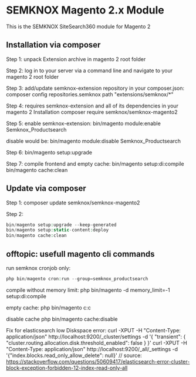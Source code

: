 # SEMKNOX Magento 2.x Module

This is the SEMKNOX SiteSearch360 module for Magento 2


## Installation via composer

Step 1:
unpack Extension archive in magento 2 root folder

Step 2:
log in to your server via a command line and navigate to your magento 2 root folder

Step 3:
add/update semknox-extension repository in your composer.json:
composer config repositories.semknox path "extensions/semknox/*"

Step 4:
requires semknox-extension and all of its dependencies in your magento 2 Installation
composer require semknox/semknox-magento2

Step 5:
enable semknox-extension:
bin/magento module:enable Semknox_Productsearch

disable would be:
bin/magento module:disable Semknox_Productsearch

Step 6:
bin/magento setup:upgrade

Step 7:
compile frontend and empty cache:
bin/magento setup:di:compile
bin/magento cache:clean



## Update via composer

Step 1:
composer update semknox/semknox-magento2

Step 2:
~~~php
bin/magento setup:upgrade --keep-generated
bin/magento setup:static-content:deploy
bin/magento cache:clean
~~~


## offtopic: usefull magento cli commands

run semknox cronjob only:
~~~php
php bin/magento cron:run --group=semknox_productsearch
~~~

compile without memory limit:
php bin/magento -d memory_limit=-1 setup:di:compile

empty cache:
php bin/magento c:c

disable cache
php bin/magento cache:disable

Fix for elasticsearch low Diskspace error:
curl -XPUT -H "Content-Type: application/json" http://localhost:9200/_cluster/settings -d '{ "transient": { "cluster.routing.allocation.disk.threshold_enabled": false } }'
curl -XPUT -H "Content-Type: application/json" http://localhost:9200/_all/_settings -d '{"index.blocks.read_only_allow_delete": null}'
// source: https://stackoverflow.com/questions/50609417/elasticsearch-error-cluster-block-exception-forbidden-12-index-read-only-all